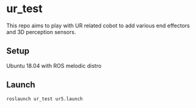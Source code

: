# ur_test 
This repo aims to play with UR related cobot to add various end effectors and 3D perception sensors.
## Setup
Ubuntu 18.04 with ROS melodic distro
## Launch
`roslaunch ur_test ur5.launch`
